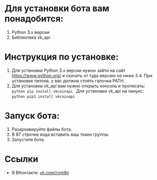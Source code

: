 # Для установки бота вам понадобится:
1. Python 3.x версии
2. Библиотека vk_api

# Инструкция по установке:
1. Для установки Python 3.x версии нужно зайти на сайт https://www.python.org/ и скачать от туда версию не ниже 3.4.
   При установке питона, у вас должна стоять галочка PATH.
2. Для установки vk_api вам нужно открыть консоль и прописать: ```python pip install vkcoinapi ```
   Для установки vk_api на линукс: ```python pip3 install vkcoinapi ```

# Запуск бота:
1. Разархивируйте файлы бота.
2. В 87 строчке кода вставить ваш токен группы.
3. Запустите бота.

# Ссылки
* Я ВКонтакте: [vk.com/rym9n](https://vk.com/rym9n)
